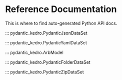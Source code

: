 # Reference Documentation

This is where to find auto-generated Python API docs.

::: pydantic_kedro.PydanticJsonDataSet

::: pydantic_kedro.PydanticYamlDataSet

::: pydantic_kedro.ArbModel

::: pydantic_kedro.PydanticFolderDataSet

::: pydantic_kedro.PydanticZipDataSet

